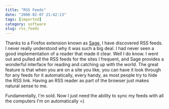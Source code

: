 ```yaml
---
title: "RSS Feeds"
date: "2006-02-07 21:42:13"
tags: [imported]
category: software
slug: rss_feeds
---
```


Thanks to a Firefox extension known as
<a title="Sage" href="http://sage.mozdev.org/">Sage</a>, I have discovered RSS
feeds. I never really understood why it was such a big deal. I had never seen a
good implementation of a reader that made it clear. Well I do know. I went out
and pulled all the RSS feeds for the sites I frequent, and Sage provides a
wonderful interface for reading and catching up with the world. The great
feature is that when you are on a site you like, you can have it look through
for any feeds for it automatically, every handy, as most people try to hide the
RSS link. Having an RSS reader as part of the browser just makes natural sense
to me.

Fundamentally, I'm sold. Now I just need the ability to sync my feeds with all
the computers I'm on automatically =)
